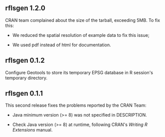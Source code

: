 ## rflsgen 1.2.0

CRAN team complained about the size of the tarball, exceeding 5MB. To fix this:

* We reduced the spatial resolution of example data to fix this issue;

* We used pdf instead of html for documentation.

## rflsgen 0.1.2

Configure Geotools to store its temporary EPSG database in R session's temporary directory.

## rflsgen 0.1.1

This second release fixes the problems reported by the CRAN Team:

* Java minimum version (>= 8) was not specified in DESCRIPTION.

* Check Java version (>= 8) at runtime, following CRAN's *Writing R Extensions* manual.
